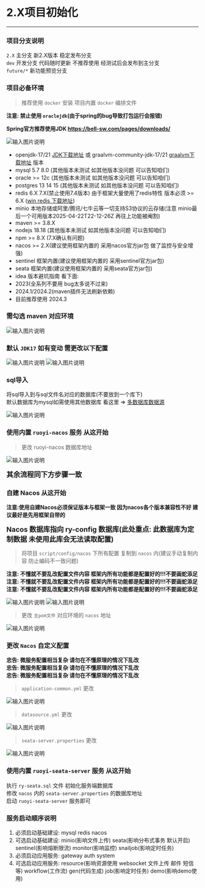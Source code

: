 # 2.X项目初始化
- - -
### 项目分支说明

`2.X` 主分支 新2.X版本 稳定发布分支<br>
`dev` 开发分支 代码随时更新 不推荐使用 经测试后会发布到主分支<br>
`future/*` 新功能预览分支

### 项目必备环境
> 推荐使用 `docker` 安装 项目内置 `docker` 编排文件

**注意: 禁止使用 `oraclejdk`(由于spring的bug导致打包运行会报错)**

**Spring官方推荐使用JDK https://bell-sw.com/pages/downloads/**

![输入图片说明](https://foruda.gitee.com/images/1720080025744223375/0213a652_1766278.png "屏幕截图")

* openjdk-17/21 [JDK下载地址](https://bell-sw.com/pages/downloads/) 或 graalvm-community-jdk-17/21 [graalvm下载地址](https://github.com/graalvm/graalvm-ce-builds/releases) 版本
* mysql 5.7 8.0 (其他版本未测试 如其他版本没问题 可以告知咱们)
* oracle >= 12c (其他版本未测试 如其他版本没问题 可以告知咱们)
* postgres 13 14 15 (其他版本未测试 如其他版本没问题 可以告知咱们)
* redis 6.X 7.X(禁止使用7.4版本) 由于框架大量使用了redis特性 版本必须 >= 6.X ([win redis 下载地址](https://github.com/zkteco-home/redis-windows))
* minio 本地存储或阿里/腾讯/七牛云等一切支持S3协议的云存储(注意 minio最后一个可用版本2025-04-22T22-12-26Z 再往上功能被阉割)
* maven >= 3.8.X
* nodejs 18.18 (其他版本未测试 如其他版本没问题 可以告知咱们)
* npm >= 8.X (7.X确认有问题)
* nacos >= 2.X(建议使用框架内置的 采用nacos官方jar包 做了监控与安全增强)
* sentinel 框架内置(建议使用框架内置的 采用sentinel官方jar包)
* seata 框架内置(建议使用框架内置的 采用seata官方jar包)
* idea 版本避坑指南 看下面:
* 2023(全系列不要用 bug太多说不过来)
* 2024.1/2024.2(maven插件无法刷新依赖)
* 目前推荐使用 2024.3

### 需勾选 maven 对应环境

![输入图片说明](https://foruda.gitee.com/images/1678976284045210056/a2f28d33_1766278.png "屏幕截图")

### 默认 `JDK17` 如有变动 需更改以下配置

![输入图片说明](https://foruda.gitee.com/images/1678941027820943505/c688e01e_1766278.png "屏幕截图")
![输入图片说明](https://foruda.gitee.com/images/1678941120518807034/4d56fcc9_1766278.png "屏幕截图")

### sql导入

将sql导入到与sql文件名对应的数据库(不要放到一个库下)<br>
默认数据库为mysql如需使用其他数据库 看这里 => [多数据库数据源](/ruoyi-cloud-plus/framework/extend/dynamic_datasource.md)<br>

![输入图片说明](https://foruda.gitee.com/images/1717122730708924506/7f3aaecf_1766278.png "屏幕截图")

### 使用内置 `ruoyi-nacos` 服务 从这开始

> 更改 ruoyi-nacos 数据库地址

![输入图片说明](https://foruda.gitee.com/images/1664422006264405180/cac5afc6_1766278.png "屏幕截图")

<font size="4">**其余流程同下方步骤一致**</font>

### 自建 Nacos 从这开始

**注意:使用自建Nacos必须保证版本与框架一致 因为nacos各个版本兼容性不好 建议最好是先用框架自带的**

<font size="4">**Nacos 数据库指向 ry-config 数据库(此处重点: 此数据库为定制数据 未使用此库会无法读取配置)**</font>

> 将项目 `script/config/nacos` 下所有配置 复制到 `nacos` 内(建议手动复制内容 防止编码不一致问题)

**注意: 不懂就不要乱改配置文件内容 框架内所有功能都是配置好的!!!不要画蛇添足**<br>
**注意: 不懂就不要乱改配置文件内容 框架内所有功能都是配置好的!!!不要画蛇添足**<br>
**注意: 不懂就不要乱改配置文件内容 框架内所有功能都是配置好的!!!不要画蛇添足**<br>

![输入图片说明](https://foruda.gitee.com/images/1746693993121928066/26033bb1_1766278.png "屏幕截图")
![输入图片说明](https://foruda.gitee.com/images/1678979856705927770/75cc1e8c_1766278.png "屏幕截图")

> 更改 `主pom文件` 对应环境的 `nacos` 地址

![输入图片说明](https://foruda.gitee.com/images/1678979881888833924/7e6a191f_1766278.png "屏幕截图")

### 更改 `Nacos` 自定义配置

**忠告: 微服务配置相当复杂 请勿在不懂原理的情况下乱改**<br>
**忠告: 微服务配置相当复杂 请勿在不懂原理的情况下乱改**<br>
**忠告: 微服务配置相当复杂 请勿在不懂原理的情况下乱改**<br>

> `application-common.yml` 更改

![输入图片说明](https://foruda.gitee.com/images/1678979889410167794/100db4ab_1766278.png "屏幕截图")

> `datasource.yml` 更改

![输入图片说明](https://foruda.gitee.com/images/1678979894464784408/0d020c07_1766278.png "屏幕截图")

> `seata-server.properties` 更改

![输入图片说明](https://foruda.gitee.com/images/1678979902433843257/12da2839_1766278.png "屏幕截图")

### 使用内置 `ruoyi-seata-server` 服务 从这开始

执行 `ry-seata.sql` 文件 初始化服务端数据库<br>
修改 `nacos` 内的 `seata-server.properties` 的数据库地址<br>
启动 `ruoyi-seata-server` 服务即可

### 服务启动顺序说明

1. 必须启动基础建设: mysql redis nacos<br>
2. 可选启动基础建设: minio(影响文件上传) seata(影响分布式事务 默认开启) sentinel(影响熔断限流) monitor(影响监控) snailjob(影响定时任务)<br>
3. 必须启动应用服务: gateway auth system<br>
4. 可选启动应用服务: resource(影响资源使用 websocket 文件上传 邮件 短信等) workflow(工作流) gen(代码生成) job(影响定时任务) demo(影响demo使用)
